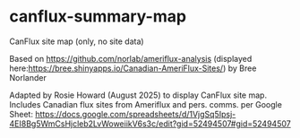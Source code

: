 # canflux-summary-map

CanFlux site map (only, no site data)

Based on https://github.com/norlab/ameriflux-analysis (displayed here:https://bree.shinyapps.io/Canadian-AmeriFlux-Sites/) by Bree Norlander

Adapted by Rosie Howard (August 2025) to display CanFlux site map.
Includes Canadian flux sites from Ameriflux and pers. comms. per Google Sheet: https://docs.google.com/spreadsheets/d/1VjgSq5Ipsj-4EI8Bg5WmCsHjcleb2LvWoweiikV6s3c/edit?gid=52494507#gid=52494507
